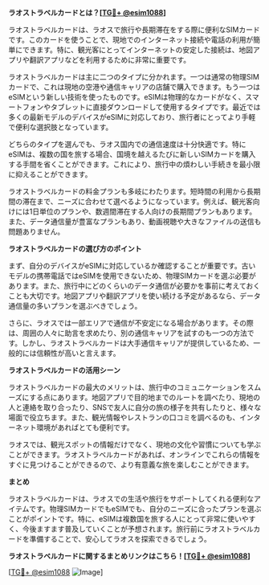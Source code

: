 **ラオストラベルカードとは？[[TG💪+ @esim1088](https://t.me/s/esim1088)]**

ラオストラベルカードは、ラオスで旅行や長期滞在をする際に便利なSIMカードです。このカードを使うことで、現地でのインターネット接続や電話の利用が簡単にできます。特に、観光客にとってインターネットの安定した接続は、地図アプリや翻訳アプリなどを利用するために非常に重要です。

ラオストラベルカードは主に二つのタイプに分かれます。一つは通常の物理SIMカードで、これは現地の空港や通信キャリアの店舗で購入できます。もう一つはeSIMという新しい技術を使ったものです。eSIMは物理的なカードがなく、スマートフォンやタブレットに直接ダウンロードして使用するタイプです。最近では多くの最新モデルのデバイスがeSIMに対応しており、旅行者にとってより手軽で便利な選択肢となっています。

どちらのタイプを選んでも、ラオス国内での通信速度は十分快適です。特にeSIMは、複数の国を旅する場合、国境を越えるたびに新しいSIMカードを購入する手間を省くことができます。これにより、旅行中の煩わしい手続きを最小限に抑えることができます。

ラオストラベルカードの料金プランも多岐にわたります。短時間の利用から長期間の滞在まで、ニーズに合わせて選べるようになっています。例えば、観光客向けには1日単位のプランや、数週間滞在する人向けの長期間プランもあります。また、データ通信量が豊富なプランもあり、動画視聴や大きなファイルの送信も問題ありません。

**ラオストラベルカードの選び方のポイント**

まず、自分のデバイスがeSIMに対応しているか確認することが重要です。古いモデルの携帯電話ではeSIMを使用できないため、物理SIMカードを選ぶ必要があります。また、旅行中にどのくらいのデータ通信が必要かを事前に考えておくことも大切です。地図アプリや翻訳アプリを使い続ける予定があるなら、データ通信量の多いプランを選ぶべきでしょう。

さらに、ラオスでは一部エリアで通信が不安定になる場合があります。その際は、周囲の人々に助言を求めたり、別の通信キャリアを試すのも一つの方法です。しかし、ラオストラベルカードは大手通信キャリアが提供しているため、一般的には信頼性が高いと言えます。

**ラオストラベルカードの活用シーン**

ラオストラベルカードの最大のメリットは、旅行中のコミュニケーションをスムーズにする点にあります。地図アプリで目的地までのルートを調べたり、現地の人と連絡を取り合ったり、SNSで友人に自分の旅の様子を共有したりと、様々な場面で役立ちます。また、観光情報やレストランの口コミを調べるのも、インターネット環境があればとても便利です。

ラオスでは、観光スポットの情報だけでなく、現地の文化や習慣についても学ぶことができます。ラオストラベルカードがあれば、オンラインでこれらの情報をすぐに見つけることができるので、より有意義な旅を楽しむことができます。

**まとめ**

ラオストラベルカードは、ラオスでの生活や旅行をサポートしてくれる便利なアイテムです。物理SIMカードでもeSIMでも、自分のニーズに合ったプランを選ぶことがポイントです。特に、eSIMは複数国を旅する人にとって非常に使いやすく、今後ますます普及していくことが予想されます。旅行前にラオストラベルカードを準備することで、安心してラオスを探索できるでしょう。

**ラオストラベルカードに関するまとめリンクはこちら！[[TG💪+ @esim1088](https://t.me/s/esim1088)]**

[[TG💪+ @esim1088](https://t.me/s/esim1088) ![Image](https://i.postimg.cc/Y0z9fWf4/image.png)]